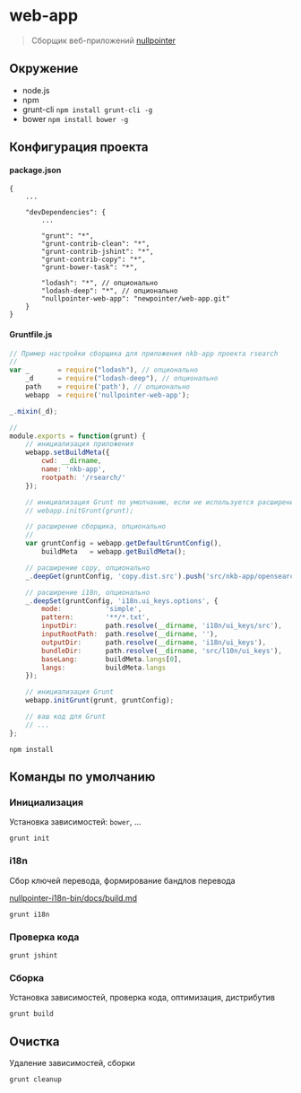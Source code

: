 # web-app

> Сборщик веб-приложений [nullpointer](http://null-pointer.ru/)

## Окружение

* node.js
* npm
* grunt-cli `npm install grunt-cli -g`
* bower `npm install bower -g`

## Конфигурация проекта

#### package.json

```
{
    ...

    "devDependencies": {
        ...

        "grunt": "*",
        "grunt-contrib-clean": "*",
        "grunt-contrib-jshint": "*",
        "grunt-contrib-copy": "*",
        "grunt-bower-task": "*",

        "lodash": "*", // опционально
        "lodash-deep": "*", // опционально
        "nullpointer-web-app": "newpointer/web-app.git"
    }
}
```

#### Gruntfile.js

```javascript
// Пример настройки сборщика для приложения nkb-app проекта rsearch
//
var _       = require("lodash"), // опционально
    _d      = require("lodash-deep"), // опционально
    path    = require('path'), // опционально
    webapp  = require('nullpointer-web-app');

_.mixin(_d);

//
module.exports = function(grunt) {
    // инициализация приложения
    webapp.setBuildMeta({
        cwd: __dirname,
        name: 'nkb-app',
        rootpath: '/rsearch/'
    });

    // инициализация Grunt по умолчанию, если не используется расширение сборщика
    // webapp.initGrunt(grunt);

    // расширение сборщика, опционально
    //
    var gruntConfig = webapp.getDefaultGruntConfig(),
        buildMeta   = webapp.getBuildMeta();

    // расширение copy, опционально
    _.deepGet(gruntConfig, 'copy.dist.src').push('src/nkb-app/opensearch.xml');

    // расширение i18n, опционально
    _.deepSet(gruntConfig, 'i18n.ui_keys.options', {
        mode:           'simple',
        pattern:        '**/*.txt',
        inputDir:       path.resolve(__dirname, 'i18n/ui_keys/src'),
        inputRootPath:  path.resolve(__dirname, ''),
        outputDir:      path.resolve(__dirname, 'i18n/ui_keys'),
        bundleDir:      path.resolve(__dirname, 'src/l10n/ui_keys'),
        baseLang:       buildMeta.langs[0],
        langs:          buildMeta.langs
    });

    // инициализация Grunt
    webapp.initGrunt(grunt, gruntConfig);

    // ваш код для Grunt
    // ...
};
```

```
npm install
```

## Команды по умолчанию

### Инициализация

Установка зависимостей: `bower`, ...

    grunt init


### i18n

Сбор ключей перевода, формирование бандлов перевода

[nullpointer-i18n-bin/docs/build.md](https://github.com/newpointer/i18n-bin/blob/master/docs/build.md)

    grunt i18n


### Проверка кода

    grunt jshint


### Сборка

Установка зависимостей, проверка кода, оптимизация, дистрибутив

    grunt build


## Очистка

Удаление зависимостей, сборки

    grunt cleanup
